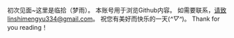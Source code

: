 初次见面~这里是临拾（梦雨）。
本账号用于浏览Github内容。
如需要联系，请致linshimengyu334@gmail.com。
祝您有美好而快乐的一天(*^▽^*)。
Thank for you reading！
